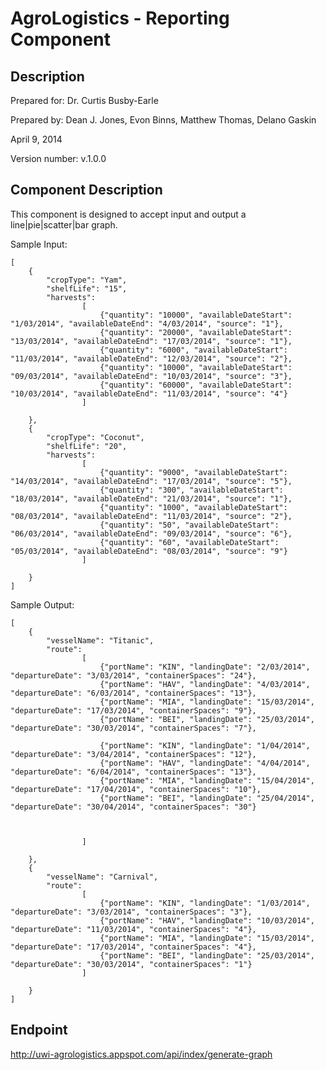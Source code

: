 AgroLogistics - Reporting Component
===================================

Description 
------------

Prepared for: Dr. Curtis Busby-Earle  

Prepared by: Dean J. Jones, Evon Binns, Matthew Thomas, Delano Gaskin  

April 9, 2014  

Version number: v.1.0.0  


Component Description
---------------------

This component is designed to accept input and output a line|pie|scatter|bar graph.


Sample Input:

    [
        {
            "cropType": "Yam",
            "shelfLife": "15",
            "harvests":
                    [
                        {"quantity": "10000", "availableDateStart": "1/03/2014", "availableDateEnd": "4/03/2014", "source": "1"},
                        {"quantity": "20000", "availableDateStart": "13/03/2014", "availableDateEnd": "17/03/2014", "source": "1"},
                        {"quantity": "6000", "availableDateStart": "11/03/2014", "availableDateEnd": "12/03/2014", "source": "2"},
                        {"quantity": "10000", "availableDateStart": "09/03/2014", "availableDateEnd": "10/03/2014", "source": "3"},
                        {"quantity": "60000", "availableDateStart": "10/03/2014", "availableDateEnd": "11/03/2014", "source": "4"}
                    ]
                    
        },
        {
            "cropType": "Coconut",
            "shelfLife": "20",
            "harvests":
                    [
                        {"quantity": "9000", "availableDateStart": "14/03/2014", "availableDateEnd": "17/03/2014", "source": "5"},
                        {"quantity": "300", "availableDateStart": "18/03/2014", "availableDateEnd": "21/03/2014", "source": "1"},
                        {"quantity": "1000", "availableDateStart": "08/03/2014", "availableDateEnd": "11/03/2014", "source": "2"},
                        {"quantity": "50", "availableDateStart": "06/03/2014", "availableDateEnd": "09/03/2014", "source": "6"},
                        {"quantity": "60", "availableDateStart": "05/03/2014", "availableDateEnd": "08/03/2014", "source": "9"}
                    ]
                    
        }
    ]


Sample Output:

    [
        {
            "vesselName": "Titanic",
            "route":
                    [
                        {"portName": "KIN", "landingDate": "2/03/2014", "departureDate": "3/03/2014", "containerSpaces": "24"},
                        {"portName": "HAV", "landingDate": "4/03/2014", "departureDate": "6/03/2014", "containerSpaces": "13"},
                        {"portName": "MIA", "landingDate": "15/03/2014", "departureDate": "17/03/2014", "containerSpaces": "9"},
                        {"portName": "BEI", "landingDate": "25/03/2014", "departureDate": "30/03/2014", "containerSpaces": "7"},
                        
                        {"portName": "KIN", "landingDate": "1/04/2014", "departureDate": "3/04/2014", "containerSpaces": "12"},
                        {"portName": "HAV", "landingDate": "4/04/2014", "departureDate": "6/04/2014", "containerSpaces": "13"},
                        {"portName": "MIA", "landingDate": "15/04/2014", "departureDate": "17/04/2014", "containerSpaces": "10"},
                        {"portName": "BEI", "landingDate": "25/04/2014", "departureDate": "30/04/2014", "containerSpaces": "30"}
                        
                        
                        
                    ]
                    
        },
        {
            "vesselName": "Carnival",
            "route":
                    [
                        {"portName": "KIN", "landingDate": "1/03/2014", "departureDate": "3/03/2014", "containerSpaces": "3"},
                        {"portName": "HAV", "landingDate": "10/03/2014", "departureDate": "11/03/2014", "containerSpaces": "4"},
                        {"portName": "MIA", "landingDate": "15/03/2014", "departureDate": "17/03/2014", "containerSpaces": "4"},
                        {"portName": "BEI", "landingDate": "25/03/2014", "departureDate": "30/03/2014", "containerSpaces": "1"}
                    ]
                    
        }
    ]


Endpoint
--------

http://uwi-agrologistics.appspot.com/api/index/generate-graph
